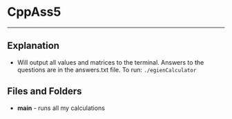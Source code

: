 # CppAss5
***
## Explanation
* Will output all values and matrices to the terminal. Answers to the questions are in the answers.txt file.
To run:
`./egienCalculator`

## Files and Folders
* **main** - runs all my calculations